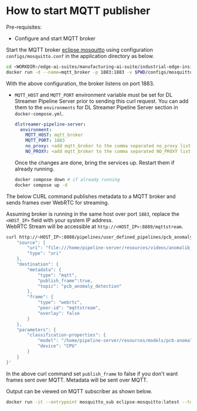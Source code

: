 # How to start MQTT publisher

Pre-requisites:
- Configure and start MQTT broker

Start the MQTT broker [eclipse mosquitto](https://mosquitto.org/) using configuration `configs/mosquitto.conf` in the application directory as below.

  ```sh
  cd <WORKDIR>/edge-ai-suites/manufacturing-ai-suite/industrial-edge-insights-vision/apps/pcb-anomaly-detection
  docker run -d --name=mqtt_broker -p 1883:1883 -v $PWD/configs/mosquitto.conf:/mosquitto/config/mosquitto.conf eclipse-mosquitto
  ```

With the above configuration, the broker listens on port 1883.

- `MQTT_HOST` and `MQTT_PORT` environment variable must be set for DL Streamer Pipeline Server prior to sending this curl request.
    You can add them to the `environments` for DL Streamer Pipeline Server section in `docker-compose.yml`.
    ```yaml
    dlstreamer-pipeline-server:
      environment:
        MQTT_HOST: mqtt_broker
        MQTT_PORT: 1883
        no_proxy: <add mqtt_broker to the comma separated no_proxy list>
        NO_PROXY: <add mqtt_broker to the comma separated NO_PROXY list>
    ```
    Once the changes are done, bring the services up. Restart them if already running.

    ```sh
    docker compose down # if already running
    docker compose up -d
    ```

The below CURL command publishes metadata to a MQTT broker and sends frames over WebRTC for streaming.

Assuming broker is running in the same host over port `1883`, replace the `<HOST_IP>` field with your system IP address.  
WebRTC Stream will be accessible at `http://<HOST_IP>:8889/mqttstream`.

```sh
curl http://<HOST_IP>:8080/pipelines/user_defined_pipelines/pcb_anomaly_detection_mqtt -X POST -H 'Content-Type: application/json' -d '{
    "source": {
        "uri": "file:///home/pipeline-server/resources/videos/anomalib_pcb_test.avi",
        "type": "uri"
    },
    "destination": {
        "metadata": {
            "type": "mqtt",
            "publish_frame":true,
            "topic": "pcb_anomaly_detection"
        },
        "frame": {
            "type": "webrtc",
            "peer-id": "mqttstream",
            "overlay": false
        }
    },
    "parameters": {
        "classification-properties": {
            "model": "/home/pipeline-server/resources/models/pcb-anomaly-detection/deployment/Anomaly classification/model/model.xml",
            "device": "CPU"
        }
    }
}'
```
In the above curl command set `publish_frame` to false if you don't want frames sent over MQTT. Metadata will be sent over MQTT.

Output can be viewed on MQTT subscriber as shown below.

```sh
docker run -it --entrypoint mosquitto_sub eclipse-mosquitto:latest --topic pcb_anomaly_detection -p 1883 -h <HOST_IP>
```